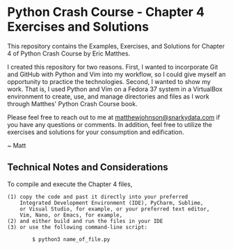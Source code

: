 # Python Crash Course - Chapter 4 Exercises and Solutions

This repository contains the Examples, Exercises, and Solutions
for Chapter 4 of Python Crash Course by Eric Matthes.

I created this repository for two reasons. First, I wanted to 
incorporate Git and GitHub with Python and Vim into my workflow,
so I could give myself an opportunity to practice the technologies.
Second, I wanted to show my work. That is, I used Python and Vim
on a Fedora 37 system in a VirtualBox environment to create, use,
and manage directories and files as I work through Matthes' Python
Crash Course book.

Please feel free to reach out to me at matthewjohnson@snarkydata.com
if you have any questions or comments. In addition, feel free to 
utilize the exercises and solutions for your consumption and
edification.

~ Matt

Technical Notes and Considerations
----------------------------------------------------------------------

To compile and execute the Chapter 4 files,

    (1) copy the code and past it directly into your preferred
        Integrated Development Environment (IDE), PyCharm, Sublime,
        or Visual Studio, for example, or your preferred text editor,
        Vim, Nano, or Emacs, for example,
    (2) and either build and run the files in your IDE
    (3) or use the following command-line script:

            $ python3 name_of_file.py



